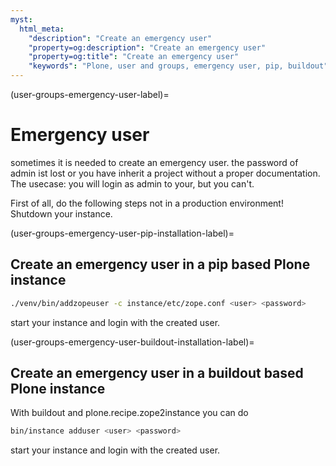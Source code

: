 ```yaml
---
myst:
  html_meta:
    "description": "Create an emergency user"
    "property=og:description": "Create an emergency user"
    "property=og:title": "Create an emergency user"
    "keywords": "Plone, user and groups, emergency user, pip, buildout"
---
```



(user-groups-emergency-user-label)=

# Emergency user

sometimes it is needed to create an emergency user. the password of admin ist lost or you have inherit a project without a proper documentation. The usecase: you will login as admin to your, but you can't.

First of all, do the following steps not in a production environment! Shutdown your instance.

(user-groups-emergency-user-pip-installation-label)=

## Create an emergency user in a pip based Plone instance

```bash
./venv/bin/addzopeuser -c instance/etc/zope.conf <user> <password>
```

start your instance and login with the created user.

(user-groups-emergency-user-buildout-installation-label)=

## Create an emergency user in a buildout based Plone instance

With buildout and plone.recipe.zope2instance you can do

```bash
bin/instance adduser <user> <password>
```

start your instance and login with the created user.

